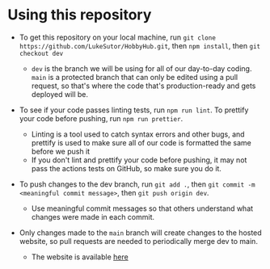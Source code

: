 # Using this repository

- To get this repository on your local machine, run `git clone https://github.com/LukeSutor/HobbyHub.git`, then `npm install`, then `git checkout dev`

  - `dev` is the branch we will be using for all of our day-to-day coding. `main` is a protected branch that can only be edited using a pull request, so that's where the code that's production-ready and gets deployed will be.

- To see if your code passes linting tests, run `npm run lint`. To prettify your code before pushing, run `npm run prettier`.

  - Linting is a tool used to catch syntax errors and other bugs, and prettify is used to make sure all of our code is formatted the same before we push it
  - If you don't lint and prettify your code before pushing, it may not pass the actions tests on GitHub, so make sure you do it.

- To push changes to the dev branch, run `git add .`, then `git commit -m <meaningful commit message>`, then `git push origin dev`.

  - Use meaningful commit messages so that others understand what changes were made in each commit.

- Only changes made to the `main` branch will create changes to the hosted website, so pull requests are needed to periodically merge dev to main.
  - The website is available [here](https://celadon-pasca-504049.netlify.app/)
